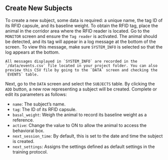 ## Create New Subjects

To create a new subject, some data is required: a unique name, the tag ID of its RFID capsule, and its baseline weight. To obtain the RFID tag, place the animal in the corridor area where the RFID reader is located. Go to the `MONITOR` screen and ensure the `Tag reader` is activated. The animal should be detected, and its tag will appear in a log message at the bottom of the screen. To view this message, make sure `SYSTEM_INFO` is selected so that the log appears at the bottom.

```{note}
All messages displayed in `SYSTEM_INFO` are recorded in the `/data/events.csv` file located in your project folder. You can also preview this CSV file by going to the `DATA` screen and checking the `EVENTS` table.
```

Next, go to the `DATA` screen and select the `SUBJECTS` table. By clicking the `ADD` button, a new row representing a subject will be created. Complete or edit its parameters as follows:
- `name`: The subject’s name.
- `tag`: The ID of its RFID capsule.
- `basal_weight`: Weigh the animal to record its baseline weight as a reference.
- `active`: Change the value to ON to allow the animal to access the behavioral box.
- `next_session_time`: By default, this is set to the date and time the subject is created.
- `next_settings`: Assigns the settings defined as default settings in the training protocol.
